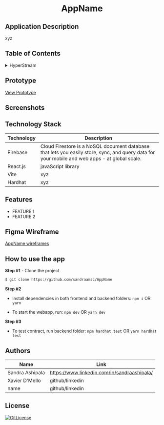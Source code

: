 <!-- Designed for ETHGlobal 03.2023 hackathon -->
  <h1 align="center">AppName</h1>

## Application Description

xyz

## Table of Contents

<details>
<summary>HyperStream</summary>

- [Application Description](#application-description)
- [Table of Contents](#table-of-contents)
- [Prototype](#prototype)
- [Screenshots](#screenshots)
- [Figma Wireframe](#figma-wireframe)
- [Technology Stack](#technology-stack)
- [Features](#features)
- [How to use the app](#how-to-use-the-app)
- [Authors](#authors)
- [License](#license)

</details>

## Prototype

[View Prototype](https://link)

## Screenshots

## Technology Stack

| Technology                                                    | Description                                                          |
| ------------------------------------------------------------- | -------------------------------------------------------------------- |
| Firebase                                                      | Cloud Firestore is a NoSQL document database that lets you easily store, sync, and query data for your mobile and web apps - at global scale. |
| React.js                                                      | javaScript library                                                   |
|Vite                                           | xyz          |
|Hardhat                                           | xyz          |

## Features

- FEATURE 1
- FEATURE 2


## Figma Wireframe

[AppName wireframes](https://www.figma.com/file/QdZmAGSeF6wA8zsy7Bi12S/Hackathon-design-file?node-id=5%3A6230&t=qbSvAWaV3XjR0t6g-1)

## How to use the app

**Step #1** - Clone the project

```bash
$ git clone https://github.com/sandraamsc/AppName
```

**Step #2**

- Install dependencies in both frontend and backend folders: `npm i` OR `yarn`

- To start the webapp, run: `npm dev` OR `yarn dev`

**Step #3**

- To test contract, run backend folder: `npm hardhat test` OR `yarn hardhat test`


## Authors

| Name            | Link                                   |
| --------------- | -------------------------------------- |
| Sandra Ashipala | https://www.linkedin.com/in/sandraashipala/ |
| Xavier D'Mello | github/linkedin |
| name |  github/linkedin |

## License

[![GitLicense](https://img.shields.io/badge/License-MIT-lime.svg)](https://github.com/sandraamsc/AppName/blob/main/LICENSE)
